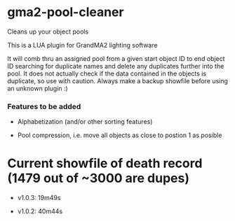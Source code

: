 # gma2-pool-cleaner
Cleans up your object pools

This is a LUA plugin for GrandMA2 lighting software

It will comb thru an assigned pool from a given start object ID to end object ID searching for duplicate names and delete any duplicates further into the pool. It does not actually check if the data contained in the objects is duplicate, so use with caution. Always make a backup showfile before using an unknown plugin :)



### Features to be added
  - Alphabetization (and/or other sorting features)

  - Pool compression, i.e. move all objects as close to postion 1 as posible


# Current showfile of death record (1479 out of ~3000 are dupes)
- v1.0.3: 19m49s

- v1.0.2: 40m44s
